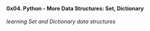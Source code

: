 #### 0x04. Python - More Data Structures: Set, Dictionary

_learning Set and Dictionary data structures_
